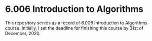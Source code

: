 # 6.006 Introduction to Algorithms
This repository serves as a record of 6.006 Introduction to Algorithms course. Initially, I set the deadline for finishing this course by 31st of December, 2020.
